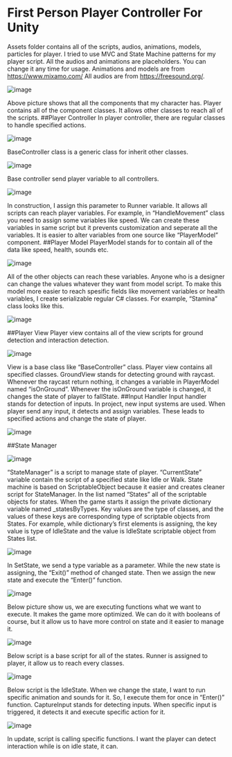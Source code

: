 # First Person Player Controller For Unity
Assets folder contains all of the scripts, audios, animations, models, particles for player. I tried to use MVC and State Machine patterns for my player script. All the audios and animations are placeholders. You can change it any time for usage.
Animations and models are from https://www.mixamo.com/
All audios are from https://freesound.org/.

![image](https://github.com/Bolzac/FPS_Shooter/assets/70448242/f2b8a6f4-1814-4688-833b-3ca708c48dcc)

Above picture shows that all the components that my character has. Player contains all of the component classes. It allows other classes to reach all of the scripts.
##Player Controller
In player controller, there are regular classes to handle specified actions.

![image](https://github.com/Bolzac/FPS_Shooter/assets/70448242/db395e62-bbcb-4ae7-a190-9210f6715201)

BaseController class is a generic class for inherit other classes.

![image](https://github.com/Bolzac/FPS_Shooter/assets/70448242/243b96cd-e0ca-443b-a314-f6f238e4b767)

Base controller send player variable to all controllers.

![image](https://github.com/Bolzac/FPS_Shooter/assets/70448242/b25ea670-5133-4665-a45b-1feb414048cd)

In construction, I assign this parameter to Runner variable. It allows all scripts can reach player variables. For example, in “HandleMovement” class you need to assign some variables like speed. We can create these variables in same script but it prevents customization and seperate all the variables. It is easier to alter variables from one source like “PlayerModel” component.
##Player Model
PlayerModel stands for to contain all of the data like speed, health, sounds etc.

![image](https://github.com/Bolzac/FPS_Shooter/assets/70448242/e80a7d8c-6e17-457b-908c-d8688127d389)

All of the other objects can reach these variables. Anyone who is a designer can change the values whatever they want from model script. To make this model more easier to reach spesific fields like movement variables or health variables, I create serializable regular C# classes. For example, “Stamina” class looks like this.

![image](https://github.com/Bolzac/FPS_Shooter/assets/70448242/7f7c828e-09e6-44db-a83e-7ec2042bf625)

##Player View
Player view contains all of the view scripts for ground detection and interaction detection.

![image](https://github.com/Bolzac/FPS_Shooter/assets/70448242/63012924-7468-4a28-b2c3-b8a655b77618)

View is a base class like “BaseController” class. Player view contains all specified classes. GroundView stands for detecting ground with raycast. Whenever the raycast return nothing, it changes a variable in PlayerModel named “isOnGround”. Whenever the isOnGround variable is changed, it changes the state of player to fallState.
##Input Handler
Input handler stands for detection of inputs. In project, new input systems are used. When player send any input, it detects and assign variables. These leads to specified actions and change the state of player.

![image](https://github.com/Bolzac/FPS_Shooter/assets/70448242/10cb0666-2750-4005-a306-69b342055f6d)

##State Manager

![image](https://github.com/Bolzac/FPS_Shooter/assets/70448242/08923bf1-8e71-43ae-8a4c-cae298c8be28)

“StateManager” is a script to manage state of player. “CurrentState” variable contain the script of a specified state like Idle or Walk. 
State machine is based on ScriptableObject because it easier and creates cleaner script for StateManager.
In the list named “States” all of the scriptable objects for states. When the game starts it assign the private dictionary variable named _statesByTypes. Key values are the type of classes, and the values of these keys are corresponding type of scriptable objects from States. For example, while dictionary’s first elements is assigning, the key value is type of IdleState and the value is IdleState scriptable object from States list.

![image](https://github.com/Bolzac/FPS_Shooter/assets/70448242/e36ed815-9185-448e-a577-244f9a86db9b)

In SetState, we send a type variable as a parameter. While the new state is assigning, the “Exit()” method of changed state. Then we assign the new state and execute the “Enter()” function.

![image](https://github.com/Bolzac/FPS_Shooter/assets/70448242/fc106bf5-6124-4f54-bc85-c54588bda773)

Below picture show us, we are executing functions what we want to execute. It makes the game more optimized. We can do it with booleans of course, but it allow us to have more control on state and it easier to manage it.

![image](https://github.com/Bolzac/FPS_Shooter/assets/70448242/f9789ba7-b9fb-4782-8ad8-dd77eb2ee60b)

Below script is a base script for all of the states. Runner is assigned to player, it allow us to reach every classes.

![image](https://github.com/Bolzac/FPS_Shooter/assets/70448242/b9d3a8ed-935e-474a-be02-44faa734dfd8)

Below script is the IdleState. When we change the state, I want to run specific animation and sounds for it. So, I execute them for once in “Enter()” function.
CaptureInput stands for detecting inputs. When specific input is triggered, it detects it and execute specific action for it.

![image](https://github.com/Bolzac/FPS_Shooter/assets/70448242/2d6758b5-4014-425b-8401-3d7241a444e1)

In update, script is calling specific functions. I want the player can detect interaction while is on idle state, it can.
